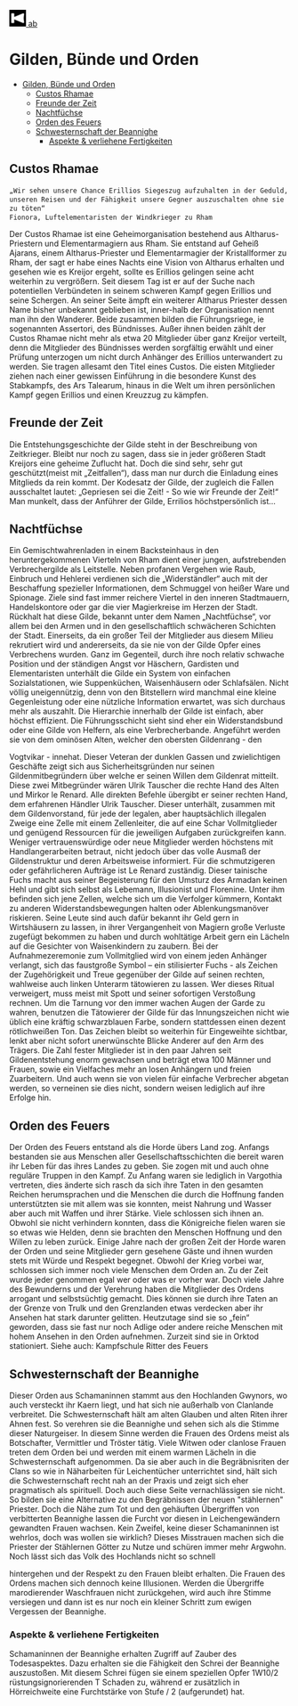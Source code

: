 <a href="/.."> <img src=https://raw.githubusercontent.com/m3koenig/ArcaneCodex/master/Image/GUI/previous-button.png  width="30" height="30"> ab </a>

# Gilden, Bünde und Orden

- [Gilden, Bünde und Orden](#gilden-b%c3%bcnde-und-orden)
  - [Custos Rhamae](#custos-rhamae)
  - [Freunde der Zeit](#freunde-der-zeit)
  - [Nachtfüchse](#nachtf%c3%bcchse)
  - [Orden des Feuers](#orden-des-feuers)
  - [Schwesternschaft der Beannighe](#schwesternschaft-der-beannighe)
    - [Aspekte & verliehene Fertigkeiten](#aspekte--verliehene-fertigkeiten)

## Custos Rhamae

```Zitat
„Wir sehen unsere Chance Erillios Siegeszug aufzuhalten in der Geduld, unseren Reisen und der Fähigkeit unsere Gegner auszuschalten ohne sie zu töten“
Fionora, Luftelementaristen der Windkrieger zu Rham
```

Der Custos Rhamae ist eine Geheimorganisation bestehend aus Altharus-Priestern und Elementarmagiern aus Rham. Sie entstand auf Geheiß Ajarans, einem Altharus-Priester und Elementarmagier der Kristallformer zu Rham, der sagt er habe eines Nachts eine Vision von Altharus erhalten und gesehen wie es Kreijor ergeht, sollte es Erillios gelingen seine  acht weiterhin zu vergrößern. Seit diesem Tag ist er auf der Suche nach potentiellen Verbündeten in seinem schweren Kampf gegen Erillios und seine Schergen. An seiner Seite  ämpft ein weiterer Altharus Priester dessen Name bisher unbekannt geblieben ist, inner-halb der Organisation nennt man ihn den Wanderer. Beide zusammen bilden die Führungsriege,  ie sogenannten Assertori, des Bündnisses. Außer ihnen beiden zählt der Custos Rhamae nicht mehr als etwa 20 Mitglieder über ganz Kreijor verteilt, denn die Mitglieder des Bündnisses werden sorgfältig erwählt und einer Prüfung unterzogen um nicht durch Anhänger des Erillios unterwandert zu werden. Sie tragen allesamt den Titel eines Custos. Die  eisten Mitglieder ziehen nach einer gewissen Einführung in die besondere Kunst des Stabkampfs, des Ars Talearum, hinaus in die Welt um ihren persönlichen Kampf gegen Erillios und einen Kreuzzug zu kämpfen.

## Freunde der Zeit

Die Entstehungsgeschichte der Gilde steht in
der Beschreibung von Zeitkrieger. Bleibt nur
noch zu sagen, dass sie in jeder größeren Stadt
Kreijors eine geheime Zuflucht hat. Doch die
sind sehr, sehr gut geschützt(meist mit
„Zeitfallen“), dass man nur durch die Einladung
eines Mitglieds da rein kommt. Der Kodesatz
der Gilde, der zugleich die Fallen ausschaltet
lautet: „Gepriesen sei die Zeit! - So wie wir
Freunde der Zeit!“ Man munkelt, dass der
Anführer der Gilde, Errilios höchstpersönlich
ist...

## Nachtfüchse

Ein Gemischtwahrenladen in einem
Backsteinhaus in den heruntergekommenen
Vierteln von Rham dient einer jungen,
aufstrebenden Verbrechergilde als Leitstelle.
Neben profanen Vergehen wie Raub, Einbruch
und Hehlerei verdienen sich die „Widerständler“
auch mit der Beschaffung spezieller
Informationen, dem Schmuggel von heißer Ware
und Spionage. Ziele sind fast immer reichere
Viertel in den inneren Stadtmauern,
Handelskontore oder gar die vier Magierkreise
im Herzen der Stadt. Rückhalt hat diese Gilde,
bekannt unter dem Namen „Nachtfüchse“, vor
allem bei den Armen und in den gesellschaftlich
schwächeren Schichten der Stadt. Einerseits, da
ein großer Teil der Mitglieder aus diesem Milieu
rekrutiert wird und andererseits, da sie nie von
der Gilde Opfer eines Verbrechens wurden.
Ganz im Gegenteil, durch ihre noch relativ
schwache Position und der ständigen Angst vor
Häschern, Gardisten und Elementaristen
unterhält die Gilde ein System von einfachen
Sozialstationen, wie Suppenküchen,
Waisenhäusern oder Schlafsälen. Nicht völlig
uneigennützig, denn von den Bitstellern wird
manchmal eine kleine Gegenleistung oder eine
nützliche Information erwartet, was sich
durchaus mehr als auszahlt.
Die Hierarchie innerhalb der Gilde ist einfach,
aber höchst effizient. Die Führungsschicht sieht
sind eher ein Widerstandsbund oder eine Gilde
von Helfern, als eine Verbrecherbande.
Angeführt werden sie von dem ominösen Alten,
welcher den obersten Gildenrang - den

Vogtvikar - innehat. Dieser Veteran der dunklen
Gassen und zwielichtigen Geschäfte zeigt sich
aus Sicherheitsgründen nur seinen
Gildenmitbegründern über welche er seinen
Willen dem Gildenrat mitteilt. Diese zwei
Mitbegründer wären Ulrik Tauscher die rechte
Hand des Alten und Mirkor le Renard.
Alle direkten Befehle übergibt er seiner rechten
Hand, dem erfahrenen Händler Ulrik Tauscher.
Dieser unterhält, zusammen mit dem
Gildenvorstand, für jede der legalen, aber
hauptsächlich illegalen Zweige eine Zelle mit
einem Zellenleiter, die auf eine Schar
Vollmitglieder und genügend Ressourcen für die
jeweiligen Aufgaben zurückgreifen kann.
Weniger vertrauenswürdige oder neue Mitglieder
werden höchstens mit Handlangerarbeiten
betraut, nicht jedoch über das volle Ausmaß der
Gildenstruktur und deren Arbeitsweise
informiert. Für die schmutzigeren oder
gefährlicheren Aufträge ist Le Renard zuständig.
Dieser tainische Fuchs macht aus seiner
Begeisterung für den Umsturz des Armadan
keinen Hehl und gibt sich selbst als Lebemann,
Illusionist und Florenine. Unter ihm befinden
sich jene Zellen, welche sich um die Verfolger
kümmern, Kontakt zu anderen
Widerstandsbewegungen halten oder
Ablenkungsmanöver riskieren. Seine Leute sind
auch dafür bekannt ihr Geld gern in
Wirtshäusern zu lassen, in ihrer Vergangenheit
von Magiern große Verluste zugefügt
bekommen zu haben und durch wohltätige
Arbeit gern ein Lächeln auf die Gesichter von
Waisenkindern zu zaubern.
Bei der Aufnahmezeremonie zum Vollmitglied
wird von einem jeden Anhänger verlangt, sich
das faustgroße Symbol – ein stilisierter Fuchs -
als Zeichen der Zugehörigkeit und Treue
gegenüber der Gilde auf seinen rechten,
wahlweise auch linken Unterarm tätowieren zu
lassen. Wer dieses Ritual verweigert, muss meist
mit Spott und seiner sofortigen Verstoßung
rechnen. Um die Tarnung vor den immer
wachen Augen der Garde zu wahren, benutzen
die Tätowierer der Gilde für das Innungszeichen
nicht wie üblich eine kräftig schwarzblauen
Farbe, sondern stattdessen einen dezent
rötlichweißen Ton. Das Zeichen bleibt so
weiterhin für Eingeweihte sichtbar, lenkt aber
nicht sofort unerwünschte Blicke Anderer auf
den Arm des Trägers.
Die Zahl fester Mitglieder ist in den paar Jahren
seit Gildenentstehung enorm gewachsen und
beträgt etwa 100 Männer und Frauen, sowie ein
Vielfaches mehr an losen Anhängern und freien
Zuarbeitern. Und auch wenn sie von vielen für
einfache Verbrecher abgetan werden, so
verneinen sie dies nicht, sondern weisen lediglich
auf ihre Erfolge hin.

## Orden des Feuers
Der Orden des Feuers entstand als die Horde
übers Land zog. Anfangs bestanden sie aus
Menschen aller Gesellschaftsschichten die bereit
waren ihr Leben für das ihres Landes zu geben.
Sie zogen mit und auch ohne reguläre Truppen
in den Kampf. Zu Anfang waren sie lediglich in
Vargothia vertreten, dies änderte sich rasch da
sich ihre
Taten in den gesamten Reichen herumsprachen
und die Menschen die durch die Hoffnung
fanden unterstützten sie mit allem was sie
konnten, meist Nahrung und Wasser aber auch
mit Waffen und ihrer Stärke. Viele schlossen
sich ihnen an. Obwohl sie nicht verhindern
konnten, dass die Königreiche fielen waren sie
so etwas wie Helden, denn sie brachten den
Menschen Hoffnung und den Willen zu leben
zurück. Einige Jahre nach der großen Zeit der
Horde waren der Orden und seine Mitglieder
gern gesehene Gäste und ihnen wurden stets mit
Würde und Respekt begegnet. Obwohl der
Krieg vorbei war, schlossen sich immer noch
viele Menschen dem Orden an.
Zu der Zeit wurde jeder genommen egal wer
oder was er vorher war. Doch viele Jahre des
Bewunderns und der Verehrung haben die
Mitglieder des Ordens arrogant und
selbstsüchtig gemacht. Dies können sie durch
ihre Taten an der Grenze von Trulk und den
Grenzlanden etwas verdecken aber ihr Ansehen
hat stark darunter gelitten. Heutzutage sind sie
so „fein“ geworden, dass sie fast nur noch
Adlige oder andere reiche Menschen mit hohem
Ansehen in den Orden aufnehmen. Zurzeit sind
sie in Orktod stationiert.
Siehe auch: Kampfschule Ritter des Feuers

## Schwesternschaft der Beannighe
Dieser Orden aus Schamaninnen stammt aus
den Hochlanden Gwynors, wo auch versteckt
ihr Kaern liegt, und hat sich nie außerhalb von
Clanlande verbreitet. Die Schwesternschaft hält
am alten Glauben und alten Riten ihrer Ahnen
fest. So verehren sie die Beannighe und sehen
sich als die Stimme dieser Naturgeiser. In diesem
Sinne werden die Frauen des Ordens meist als
Botschafter, Vermittler und Tröster tätig. Viele
Witwen oder clanlose Frauen treten dem Orden
bei und werden mit einem warmen Lächeln in
die Schwesternschaft aufgenommen. Da sie aber
auch in die Begräbnisriten der Clans so wie in
Näharbeiten für Leichentücher unterrichtet sind,
hält sich die Schwesternschaft recht nah an der
Praxis und zeigt sich eher pragmatisch als
spirituell. Doch auch diese Seite vernachlässigen
sie nicht. So bilden sie eine Alternative zu den
Begräbnissen der neuen "stählernen" Priester.
Doch die Nähe zum Tot und den gehäuften
Übergriffen von verbitterten Beannighe lassen
die Furcht vor diesen in Leichengewändern
gewandten Frauen wachsen. Kein Zweifel, keine
dieser Schamaninnen ist wehrlos, doch was
wollen sie wirklich? Dieses Misstrauen machen
sich die Priester der Stählernen Götter zu Nutze
und schüren immer mehr Argwohn. Noch lässt
sich das Volk des Hochlands nicht so schnell

hintergehen und der Respekt zu den Frauen
bleibt erhalten. Die Frauen des Ordens machen
sich dennoch keine Illusionen. Werden die
Übergriffe marodierender Waschfrauen nicht
zurückgehen, wird auch ihre Stimme versiegen
und dann ist es nur noch ein kleiner Schritt zum
ewigen Vergessen der Beannighe.

### Aspekte & verliehene Fertigkeiten
Schamaninnen der Beannighe erhalten Zugriff
auf Zauber des Todesaspektes. Dazu erhalten sie
die Fähigkeit den Schrei der Beannighe
auszustoßen. Mit diesem Schrei fügen sie einem
speziellen Opfer 1W10/2 rüstungsignorierenden
T Schaden zu, während er zusätzlich in
Hörreichweite eine Furchtstärke von Stufe / 2
(aufgerundet) hat.